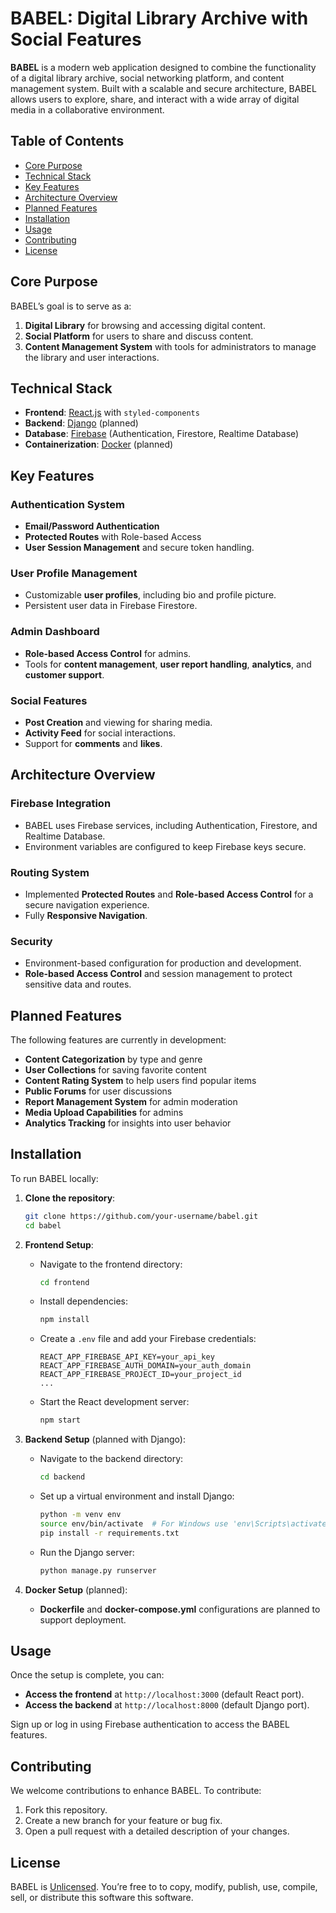 # BABEL: Digital Library Archive with Social Features

**BABEL** is a modern web application designed to combine the functionality of a digital library archive, social networking platform, and content management system. Built with a scalable and secure architecture, BABEL allows users to explore, share, and interact with a wide array of digital media in a collaborative environment.

## Table of Contents

- [Core Purpose](#core-purpose)
- [Technical Stack](#technical-stack)
- [Key Features](#key-features)
- [Architecture Overview](#architecture-overview)
- [Planned Features](#planned-features)
- [Installation](#installation)
- [Usage](#usage)
- [Contributing](#contributing)
- [License](#license)

## Core Purpose

BABEL’s goal is to serve as a:
1. **Digital Library** for browsing and accessing digital content.
2. **Social Platform** for users to share and discuss content.
3. **Content Management System** with tools for administrators to manage the library and user interactions.

## Technical Stack

- **Frontend**: [React.js](https://reactjs.org/) with `styled-components`
- **Backend**: [Django](https://www.djangoproject.com/) (planned)
- **Database**: [Firebase](https://firebase.google.com/) (Authentication, Firestore, Realtime Database)
- **Containerization**: [Docker](https://www.docker.com/) (planned)

## Key Features

### Authentication System
- **Email/Password Authentication**
- **Protected Routes** with Role-based Access
- **User Session Management** and secure token handling.

### User Profile Management
- Customizable **user profiles**, including bio and profile picture.
- Persistent user data in Firebase Firestore.

### Admin Dashboard
- **Role-based Access Control** for admins.
- Tools for **content management**, **user report handling**, **analytics**, and **customer support**.

### Social Features
- **Post Creation** and viewing for sharing media.
- **Activity Feed** for social interactions.
- Support for **comments** and **likes**.

## Architecture Overview

### Firebase Integration
- BABEL uses Firebase services, including Authentication, Firestore, and Realtime Database.
- Environment variables are configured to keep Firebase keys secure.

### Routing System
- Implemented **Protected Routes** and **Role-based Access Control** for a secure navigation experience.
- Fully **Responsive Navigation**.

### Security
- Environment-based configuration for production and development.
- **Role-based Access Control** and session management to protect sensitive data and routes.

## Planned Features

The following features are currently in development:
- **Content Categorization** by type and genre
- **User Collections** for saving favorite content
- **Content Rating System** to help users find popular items
- **Public Forums** for user discussions
- **Report Management System** for admin moderation
- **Media Upload Capabilities** for admins
- **Analytics Tracking** for insights into user behavior

## Installation

To run BABEL locally:

1. **Clone the repository**:
   ```bash
   git clone https://github.com/your-username/babel.git
   cd babel
   ```

2. **Frontend Setup**:
   - Navigate to the frontend directory:
     ```bash
     cd frontend
     ```
   - Install dependencies:
     ```bash
     npm install
     ```
   - Create a `.env` file and add your Firebase credentials:
     ```plaintext
     REACT_APP_FIREBASE_API_KEY=your_api_key
     REACT_APP_FIREBASE_AUTH_DOMAIN=your_auth_domain
     REACT_APP_FIREBASE_PROJECT_ID=your_project_id
     ...
     ```
   - Start the React development server:
     ```bash
     npm start
     ```

3. **Backend Setup** (planned with Django):
   - Navigate to the backend directory:
     ```bash
     cd backend
     ```
   - Set up a virtual environment and install Django:
     ```bash
     python -m venv env
     source env/bin/activate  # For Windows use 'env\Scripts\activate'
     pip install -r requirements.txt
     ```
   - Run the Django server:
     ```bash
     python manage.py runserver
     ```

4. **Docker Setup** (planned):
   - **Dockerfile** and **docker-compose.yml** configurations are planned to support deployment.

## Usage

Once the setup is complete, you can:
- **Access the frontend** at `http://localhost:3000` (default React port).
- **Access the backend** at `http://localhost:8000` (default Django port).

Sign up or log in using Firebase authentication to access the BABEL features.

## Contributing

We welcome contributions to enhance BABEL. To contribute:
1. Fork this repository.
2. Create a new branch for your feature or bug fix.
3. Open a pull request with a detailed description of your changes.

## License

BABEL is [Unlicensed](LICENSE). You’re free to to copy, modify, publish, use, compile, sell, or distribute this software this software.
